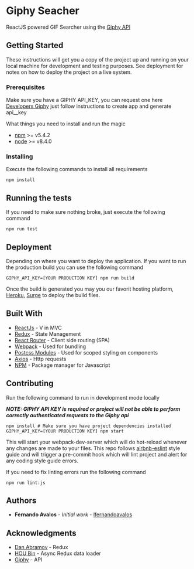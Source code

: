 # Giphy Seacher

ReactJS powered GIF Searcher using the [Giphy API](https://github.com/Giphy/GiphyAPI)

## Getting Started

These instructions will get you a copy of the project up and running on your local machine for development and testing purposes. See deployment for notes on how to deploy the project on a live system.

### Prerequisites

Make sure you have a GIPHY API_KEY, you can request one here [Developers Giphy](https://developers.giphy.com/) just follow instructions to create app and generate api__key

What things you need to install and run the magic

- [npm](https://docs.npmjs.com/) >= v5.4.2
- [node](https://nodejs.org/en/docs/) >= v8.4.0

### Installing

Execute the following commands to install all requirements

```
npm install
```


## Running the tests

If you need to make sure nothing broke, just execute the following command

```
npm run test
```

## Deployment

Depending on where you want to deploy the application. If you want to run the production build you can use the following command

```
GIPHY_API_KEY=[YOUR PRODUCTION KEY] npm run build
```

Once the build is generated you may you our favorit hosting platform, [Heroku](https://www.heroku.com/), [Surge](https://surge.sh/) to deploy the build files.

## Built With

* [ReactJs](https://reactjs.org/) - V in MVC
* [Redux](https://redux.js.org/) - State Management
* [React Router](https://github.com/ReactTraining/react-router) - Client side routing (SPA)
* [Webpack](https://webpack.js.org/) - Used for bundling
* [Postcss Modules](https://github.com/css-modules/postcss-modules) - Used for scoped styling on components
* [Axios](https://github.com/axios/axios) - Http requests
* [NPM](https://www.npmjs.com/) - Package manager for Javascript

## Contributing

Run the following command to run in development mode locally

***NOTE: GIPHY API KEY is required or project will not be able to perform correctly authenticated requests to the Giphy api***

```
npm install # Make sure you have project dependencies installed
GIPHY_API_KEY=[YOUR PRODUCTION KEY] npm start
```

This will start your webpack-dev-server which will do hot-reload whenever any changes are made to your files. This repo follows [airbnb-eslint](https://www.npmjs.com/package/eslint-config-airbnb) style guide and will trigger a pre-commit hook which will lint project and alert for any coding style guide errors.

If you need to fix linting errors run the following command

```
npm run lint:js
```


## Authors

* **Fernando Avalos** - *Initial work* - [lfernandoavalos](https://github.com/lfernandoavalos)


## Acknowledgments

* [Dan Abramov](https://github.com/gaearon) - Redux
* [HOU Bin](https://github.com/kouhin) - Async Redux data loader
* [Giphy](https://giphy.com/) - API
